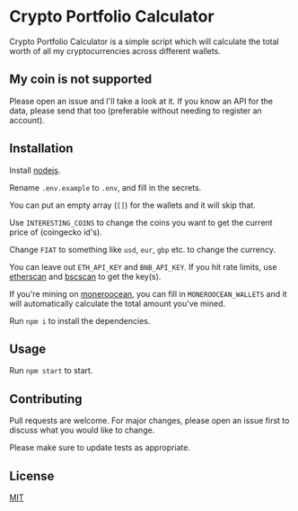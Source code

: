 # Crypto Portfolio Calculator

Crypto Portfolio Calculator is a simple script which will calculate the total worth of all my cryptocurrencies across different wallets.

## My coin is not supported

Please open an issue and I'll take a look at it. If you know an API for the data, please send that too (preferable without needing to register an account).

## Installation

Install [nodejs](https://nodejs.org/en/download/).

Rename `.env.example` to `.env`, and fill in the secrets.

You can put an empty array (`[]`) for the wallets and it will skip that.

Use `INTERESTING_COINS` to change the coins you want to get the current price of (coingecko id's).

Change `FIAT` to something like `usd`, `eur`, `gbp` etc. to change the currency.

You can leave out `ETH_API_KEY` and `BNB_API_KEY`. If you hit rate limits, use [etherscan](https://etherscan.io/) and [bscscan](https://bscscan.com/) to get the key(s).

If you're mining on [moneroocean](https://moneroocean.stream/), you can fill in `MONEROOCEAN_WALLETS` and it will automatically calculate the total amount you've mined.

Run `npm i` to install the dependencies.

## Usage

Run `npm start` to start.

## Contributing
Pull requests are welcome. For major changes, please open an issue first to discuss what you would like to change.

Please make sure to update tests as appropriate.

## License
[MIT](https://choosealicense.com/licenses/mit/)
